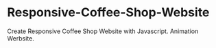 # Responsive-Coffee-Shop-Website
Create Responsive Coffee Shop Website with Javascript. Animation Werbsite.  
